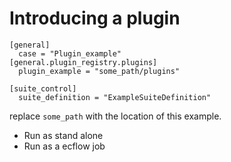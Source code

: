 # Introducing a plugin

```
[general]
  case = "Plugin_example"
[general.plugin_registry.plugins]
  plugin_example = "some_path/plugins"

[suite_control]
  suite_definition = "ExampleSuiteDefinition"
```
replace `some_path` with the location of this example.

 * Run as stand alone
 * Run as a ecflow job
